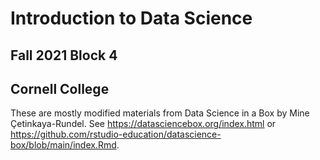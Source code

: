 # Introduction to Data Science
## Fall 2021 Block 4
## Cornell College

These are mostly modified materials from Data Science in a Box by Mine Çetinkaya-Rundel. See https://datasciencebox.org/index.html or https://github.com/rstudio-education/datascience-box/blob/main/index.Rmd.


